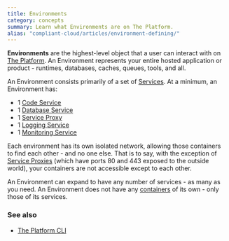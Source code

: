 ```yaml
---
title: Environments
category: concepts
summary: Learn what Environments are on The Platform.
alias: "compliant-cloud/articles/environment-defining/"
---
```


**Environments** are the highest-level object that a user can interact with on [The Platform](https://datica.com/platform). An Environment represents your entire hosted application or product - runtimes, databases, caches, queues, tools, and all.

An Environment consists primarily of a set of [Services](/compliant-cloud/articles/concepts/services). At a minimum, an Environment has:

* 1 [Code Service](/compliant-cloud/articles/concepts/services#code-services)
* 1 [Database Service](/compliant-cloud/articles/concepts/services#database-services)
* 1 [Service Proxy](/compliant-cloud/articles/concepts/service-proxy)
* 1 [Logging Service](/compliant-cloud/articles/logging-access)
* 1 [Monitoring Service](/compliant-cloud/articles/monitoring)

Each environment has its own isolated network, allowing those containers to find each other - and no one else. That is to say, with the exception of [Service Proxies](/compliant-cloud/articles/concepts/service-proxy) (which have ports 80 and 443 exposed to the outside world), your containers are not accessible except to each other.

An Environment can expand to have any number of services - as many as you need. An Environment does not have any [containers](/compliant-cloud/articles/concepts/containers) of its own - only those of its services.

### See also
* [The Platform CLI](/compliant-cloud/articles/cli-stratum)
